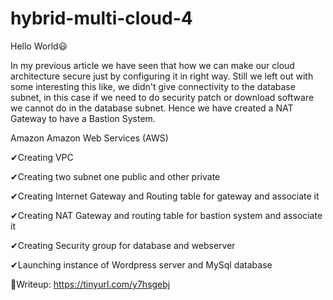 # hybrid-multi-cloud-4
Hello World😃



In my previous article we have seen that how we can make our cloud architecture secure just by configuring it in right way. Still we left out with some interesting this like, we didn't give connectivity to the database subnet, in this case if we need to do security patch or download software we cannot do in the database subnet. Hence we have created a NAT Gateway to have a Bastion System.

Amazon Amazon Web Services (AWS)

✔Creating VPC

✔Creating two subnet one public and other private

✔Creating Internet Gateway and Routing table for gateway and associate it

✔Creating NAT Gateway and routing table for bastion system and associate it

✔Creating Security group for database and webserver

✔Launching instance of Wordpress server and MySql database



🎫Writeup: https://tinyurl.com/y7hsgebj
